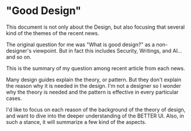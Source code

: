 "Good Design"
=======

This document is not only about the Design, but also focusing that several kind of the themes of the recent news.

The original question for me was "What is good design?" as a non-designer's viewpoint. But in fact this includes Security, Writings, and AI... and so on.

This is the summary of my question among recent article from each news.

Many design guides explain the theory, or pattern. But they don't explain the reason why it is needed in the design. 
I'm not a designer so I wonder why the theory is needed and the pattern is effective in every particular cases.

I'd like to focus on each reason of the background of the theory of design, and want to dive into the deeper understanding of the BETTER UI.
Also, in such a stance, it will summarize a few kind of the aspects.
